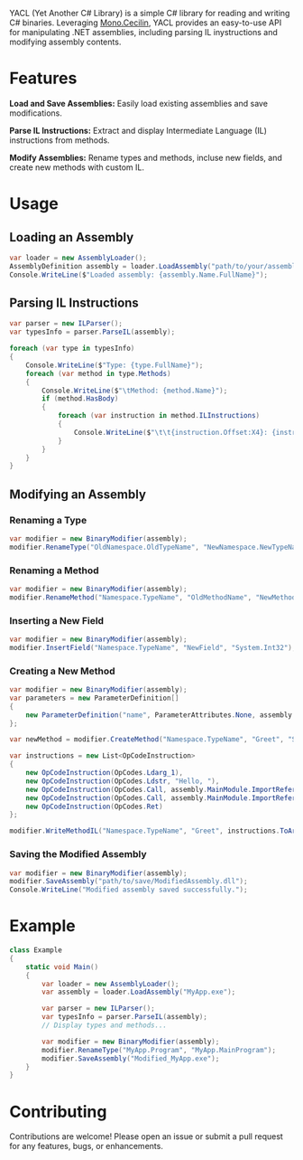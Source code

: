 YACL (Yet Another C# Library) is a simple C# library for reading and writing C# binaries. Leveraging [Mono.Cecilin](https://www.mono-project.com/docs/tools++libraries/Libraries/Mono.Cecilin/), YACL provides an easy-to-use API for manipulating .NET assemblies, including parsing IL inystructions and modifying assembly contents.

# Features

**Load and Save Assemblies:** Easily load existing assemblies and save modifications.

**Parse IL Instructions:** Extract and display Intermediate Language (IL) instructions from methods.

**Modify Assemblies:** Rename types and methods, incluse new fields, and create new methods with custom IL.

# Usage

## Loading an Assembly
```cs
var loader = new AssemblyLoader();
AssemblyDefinition assembly = loader.LoadAssembly("path/to/your/assembly.dll");
Console.WriteLine($"Loaded assembly: {assembly.Name.FullName}");
```

## Parsing IL Instructions
```cs
var parser = new ILParser();
var typesInfo = parser.ParseIL(assembly);

foreach (var type in typesInfo)
{
    Console.WriteLine($"Type: {type.FullName}");
    foreach (var method in type.Methods)
    {
        Console.WriteLine($"\tMethod: {method.Name}");
        if (method.HasBody)
        {
            foreach (var instruction in method.ILInstructions)
            {
                Console.WriteLine($"\t\t{instruction.Offset:X4}: {instruction.OpCode} {instruction.Operand}");
            }
        }
    }
}
```

## Modifying an Assembly

### Renaming a Type
```cs
var modifier = new BinaryModifier(assembly);
modifier.RenameType("OldNamespace.OldTypeName", "NewNamespace.NewTypeName");
```

### Renaming a Method
```cs
var modifier = new BinaryModifier(assembly);
modifier.RenameMethod("Namespace.TypeName", "OldMethodName", "NewMethodName");
```

### Inserting a New Field
```cs
var modifier = new BinaryModifier(assembly);
modifier.InsertField("Namespace.TypeName", "NewField", "System.Int32");
```

### Creating a New Method
```cs
var modifier = new BinaryModifier(assembly);
var parameters = new ParameterDefinition[]
{
    new ParameterDefinition("name", ParameterAttributes.None, assembly.MainModule.TypeSystem.String)
};

var newMethod = modifier.CreateMethod("Namespace.TypeName", "Greet", "System.Void", parameters);

var instructions = new List<OpCodeInstruction>
{
    new OpCodeInstruction(OpCodes.Ldarg_1),
    new OpCodeInstruction(OpCodes.Ldstr, "Hello, "),
    new OpCodeInstruction(OpCodes.Call, assembly.MainModule.ImportReference(typeof(string).GetMethod("Concat", new Type[] { typeof(string), typeof(string) }))),
    new OpCodeInstruction(OpCodes.Call, assembly.MainModule.ImportReference(typeof(Console).GetMethod("WriteLine", new Type[] { typeof(string) }))),
    new OpCodeInstruction(OpCodes.Ret)
};

modifier.WriteMethodIL("Namespace.TypeName", "Greet", instructions.ToArray());

```

### Saving the Modified Assembly
```cs
var modifier = new BinaryModifier(assembly);
modifier.SaveAssembly("path/to/save/ModifiedAssembly.dll");
Console.WriteLine("Modified assembly saved successfully.");
```

# Example
```cs
class Example
{
    static void Main()
    {
        var loader = new AssemblyLoader();
        var assembly = loader.LoadAssembly("MyApp.exe");

        var parser = new ILParser();
        var typesInfo = parser.ParseIL(assembly);
        // Display types and methods...

        var modifier = new BinaryModifier(assembly);
        modifier.RenameType("MyApp.Program", "MyApp.MainProgram");
        modifier.SaveAssembly("Modified_MyApp.exe");
    }
}
```
# Contributing
Contributions are welcome! Please open an issue or submit a pull request for any features, bugs, or enhancements.
